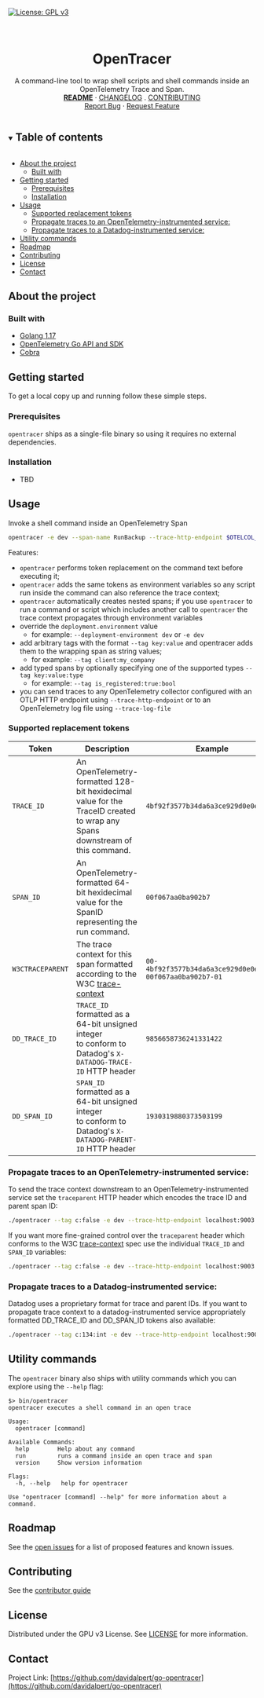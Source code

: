 <!-- PROJECT SHIELDS -->
<!--
*** https://www.markdownguide.org/basic-syntax/#reference-style-links
-->
[![License: GPL v3][license-shield]][license-url]
<!-- [![Issues][issues-shield]][issues-url] -->
<!-- [![Forks][forks-shield]][forks-url] -->
<!-- ![GitHub Contributors][contributors-shield] -->
<!-- ![GitHub Contributors Image][contributors-image-url] -->

<!-- PROJECT LOGO -->
<br />
<p align="center">
<h1 align="center">OpenTracer</h1>

<p align="center">
  A command-line tool to wrap shell scripts and shell commands inside an OpenTelemetry Trace and Span.
  <br />
  <a href="./README.md"><strong>README</strong></a>
  ·
  <a href="./CHANGELOG.md">CHANGELOG</a>
  .
  <a href="./CONTRIBUTING.md">CONTRIBUTING</a>
  <br />
  <a href="https://github.com/davidalpert/go-opentracer/issues">Report Bug</a>
  ·
  <a href="https://github.com/davidalpert/go-opentracer/issues">Request Feature</a>
</p>

<details open="open">
  <summary><h2 style="display: inline-block">Table of contents</h2></summary>

- [About the project](#about-the-project)
  - [Built with](#built-with)
- [Getting started](#getting-started)
  - [Prerequisites](#prerequisites)
  - [Installation](#installation)
- [Usage](#usage)
  - [Supported replacement tokens](#supported-replacement-tokens)
  - [Propagate traces to an OpenTelemetry-instrumented service:](#propagate-traces-to-an-opentelemetry-instrumented-service)
  - [Propagate traces to a Datadog-instrumented service:](#propagate-traces-to-a-datadog-instrumented-service)
- [Utility commands](#utility-commands)
- [Roadmap](#roadmap)
- [Contributing](#contributing)
- [License](#license)
- [Contact](#contact)

</details>

<!-- ABOUT THE PROJECT -->
## About the project

### Built with

* [Golang 1.17](https://golang.org/)
* [OpenTelemetry Go API and SDK](https://github.com/open-telemetry/opentelemetry-go)
* [Cobra](https://github.com/spf13/cobra)

<!-- GETTING STARTED -->
## Getting started

To get a local copy up and running follow these simple steps.

### Prerequisites

`opentracer` ships as a single-file binary so using it requires no external dependencies.

### Installation

- TBD

<!-- USAGE EXAMPLES -->
## Usage

Invoke a shell command inside an OpenTelemetry Span

```sh
opentracer -e dev --span-name RunBackup --trace-http-endpoint $OTELCOL_OTLP_HTTP_ENDPOINT /opt/backup.sh -- $(date +%F)
```

Features:
- `opentracer` performs token replacement on the command text before executing it;
- `opentracer` adds the same tokens as environment variables so any script run inside the command can also reference the trace context;
- `opentracer` automatically creates nested spans; if you use `opentracer` to run a command or script which includes another call to `opentracer` the trace context propagates through environment variables
- override the `deployment.environment` value
  - for example: `--deployment-environment dev` or `-e dev`
- add arbitrary tags with the format `--tag key:value` and opentracer adds them to the wrapping span as string values;
  - for example: `--tag client:my_company`
- add typed spans by optionally specifying one of the supported types `--tag key:value:type`
  - for example: `--tag is_registered:true:bool`
- you can send traces to any OpenTelemetry collector configured with an OTLP HTTP endpoint using `--trace-http-endpoint` or to an OpenTelemetry log file using `--trace-log-file`

### Supported replacement tokens

| Token            | Description                                                                                                                | Example                                                   |
| ---------------- | -------------------------------------------------------------------------------------------------------------------------- | --------------------------------------------------------- |
| `TRACE_ID`       | An OpenTelemetry-formatted 128-bit hexidecimal value for the TraceID created to wrap any Spans downstream of this command. | `4bf92f3577b34da6a3ce929d0e0e4736`                        |
| `SPAN_ID`        | An OpenTelemetry-formatted 64-bit hexidecimal value for the SpanID representing the run command.                           | `00f067aa0ba902b7`                                        |
| `W3CTRACEPARENT` | The trace context for this span formatted according to the W3C [trace-context](https://w3c.github.io/trace-context/)       | `00-4bf92f3577b34da6a3ce929d0e0e4736-00f067aa0ba902b7-01` |
| `DD_TRACE_ID`    | `TRACE_ID` formatted as a 64-bit unsigned integer<br/>to conform to Datadog's `X-DATADOG-TRACE-ID` HTTP header             | `9856658736241331422`                                     |
| `DD_SPAN_ID`     | `SPAN_ID` formatted as a 64-bit unsigned integer<br/>to conform to Datadog's `X-DATADOG-PARENT-ID` HTTP header             | `1930319880373503199`                                     |

### Propagate traces to an OpenTelemetry-instrumented service:

To send the trace context downstream to an OpenTelemetry-instrumented service set the `traceparent` HTTP header which encodes the trace ID and parent span ID:
```sh
./opentracer --tag c:false -e dev --trace-http-endpoint localhost:9003 run '/usr/bin/curl -kv -H traceparent:$W3CTRACEPARENT https://your.opentelemetry-instrumented.service.com/info'
```

If you want more fine-grained control over the `traceparent` header which conforms to the W3C [trace-context](https://w3c.github.io/trace-context/) spec use the individual `TRACE_ID` and `SPAN_ID` variables:
```sh
./opentracer --tag c:false -e dev --trace-http-endpoint localhost:9003 run '/usr/bin/curl -kv -H traceparent:00-$TRACE_ID-$SPAN_ID-00 https://your.opentelemetry-instrumented.service.com/info'
```

### Propagate traces to a Datadog-instrumented service:

Datadog uses a proprietary format for trace and parent IDs. If you want to propagate trace context to a datadog-instrumented service appropriately formatted DD_TRACE_ID and DD_SPAN_ID tokens also available:
```sh
./opentracer --tag c:134:int -e dev --trace-http-endpoint localhost:9003 run '/usr/bin/curl -kv -H X-DATADOG-TRACE-ID:$DD_TRACE_ID -H X-DATADOG-PARENT-ID:$DD_SPAN_ID https://your.datadog-instrumented.service.com/info'
```

## Utility commands

The `opentracer` binary also ships with utility commands which you can explore using the `--help` flag:

```
$> bin/opentracer
opentracer executes a shell command in an open trace

Usage:
  opentracer [command]

Available Commands:
  help        Help about any command
  run         runs a command inside an open trace and span
  version     Show version information

Flags:
  -h, --help   help for opentracer

Use "opentracer [command] --help" for more information about a command.
```

<!-- ROADMAP -->
## Roadmap

See the [open issues](https://github.com/davidalpert/go-opentracer/issues) for a list of proposed features and known issues.

<!-- CONTRIBUTING -->
## Contributing

See the [contributor guide](https://github.com/davidalpert/go-opentracer/blob/main/CONTRIBUTING.md)

<!-- LICENSE -->
## License

Distributed under the GPU v3 License. See [LICENSE](LICENSE) for more information.

<!-- CONTACT -->
## Contact

Project Link: [https://github.com/davidalpert/go-opentracer](https://github.com/davidalpert/go-opentracer)

<!-- MARKDOWN LINKS & IMAGES -->
<!-- https://www.markdownguide.org/basic-syntax/#reference-style-links -->
[contributors-shield]: https://img.shields.io/github/contributors/davidalpert/go-opentracer
[contributors-image-url]: https://contrib.rocks/image?repo=davidalpert/go-opentracer
[forks-shield]: https://img.shields.io/github/forks/davidalpert/go-opentracer
[forks-url]: https://github.com/davidalpert/go-opentracer/network/members
[issues-shield]: https://img.shields.io/github/issues/davidalpert/go-opentracer
[issues-url]: https://github.com/davidalpert/go-opentracego-opentracer
[license-shield]: https://img.shields.io/badge/License-GPLv3-blue.svg
[license-url]: https://www.gnu.org/licenses/gpl-3.0
